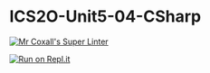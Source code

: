 # ICS2O-Unit5-04-CSharp

[![Mr Coxall's Super Linter](https://github.com/Evgeny-Vovk/ICS2O-Unit5-04-CSharp/workflows/Mr%20Coxall's%20Super%20Linter/badge.svg)](https://github.com/Evgeny-Vovk/ICS2O-Unit5-04-CSharp/actions)

[![Run on Repl.it](https://repl.it/badge/github/Evgeny-Vovk/ICS2O-Unit5-04-CSharp)](https://repl.it/github/Evgeny-Vovk/ICS2O-Unit5-04-CSharp)
